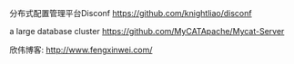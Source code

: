 分布式配置管理平台Disconf  https://github.com/knightliao/disconf

 a large database cluster  https://github.com/MyCATApache/Mycat-Server
 
 欣伟博客:  http://www.fengxinwei.com/
 

